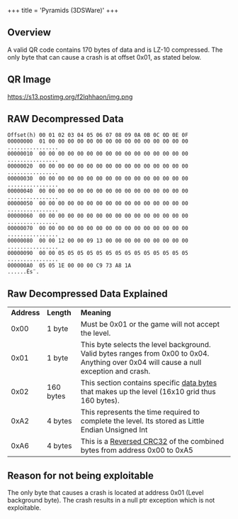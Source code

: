 +++
title = 'Pyramids (3DSWare)'
+++

## Overview

A valid QR code contains 170 bytes of data and is LZ-10 compressed. The
only byte that can cause a crash is at offset 0x01, as stated below.

## QR Image

<https://s13.postimg.org/f2lqhhaon/img.png>

## RAW Decompressed Data

    Offset(h) 00 01 02 03 04 05 06 07 08 09 0A 0B 0C 0D 0E 0F
    00000000  01 00 00 00 00 00 00 00 00 00 00 00 00 00 00 00     ................
    00000010  00 00 00 00 00 00 00 00 00 00 00 00 00 00 00 00     ................
    00000020  00 00 00 00 00 00 00 00 00 00 00 00 00 00 00 00     ................
    00000030  00 00 00 00 00 00 00 00 00 00 00 00 00 00 00 00     ................
    00000040  00 00 00 00 00 00 00 00 00 00 00 00 00 00 00 00     ................
    00000050  00 00 00 00 00 00 00 00 00 00 00 00 00 00 00 00     ................
    00000060  00 00 00 00 00 00 00 00 00 00 00 00 00 00 00 00     ................
    00000070  00 00 00 00 00 00 00 00 00 00 00 00 00 00 00 00     ................
    00000080  00 00 12 00 00 09 13 00 00 00 00 00 00 00 00 00     ................
    00000090  00 00 05 05 05 05 05 05 05 05 05 05 05 05 05 05     ................
    000000A0  05 05 1E 00 00 00 C9 73 A8 1A                       ......És¨.

## Raw Decompressed Data Explained

|             |            |                                                                                                                                                                             |
|-------------|------------|-----------------------------------------------------------------------------------------------------------------------------------------------------------------------------|
| **Address** | **Length** | **Meaning**                                                                                                                                                                 |
| 0x00        | 1 byte     | Must be 0x01 or the game will not accept the level.                                                                                                                         |
| 0x01        | 1 byte     | This byte selects the level background. Valid bytes ranges from 0x00 to 0x04. Anything over 0x04 will cause a null exception and crash.                                     |
| 0x02        | 160 bytes  | This section contains specific [data bytes](pyramids_icon_list "wikilink") that makes up the level (16x10 grid thus 160 bytes).                                             |
| 0xA2        | 4 bytes    | This represents the time required to complete the level. Its stored as Little Endian Unsigned Int                                                                           |
| 0xA6        | 4 bytes    | This is a [Reversed CRC32](http://www.scadacore.com/field-applications/programming-calculators/online-checksum-calculator/) of the combined bytes from address 0x00 to 0xA5 |

## Reason for not being exploitable

The only byte that causes a crash is located at address 0x01 (Level
background byte). The crash results in a null ptr exception which is not
exploitable.
